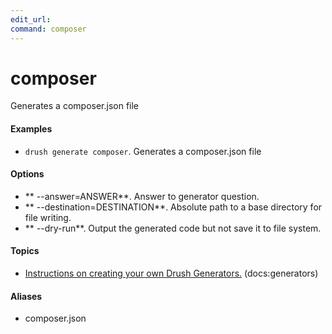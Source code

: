 ```yaml
---
edit_url: 
command: composer
---
```

# composer

Generates a composer.json file

#### Examples

- <code>drush generate composer</code>. Generates a composer.json file

#### Options

- ** --answer=ANSWER**. Answer to generator question.
- ** --destination=DESTINATION**. Absolute path to a base directory for file writing.
- ** --dry-run**. Output the generated code but not save it to file system.

#### Topics

- [Instructions on creating your own Drush Generators.](../../vendor/drush/drush/docs/generators.md) (docs:generators)

#### Aliases

- composer.json

